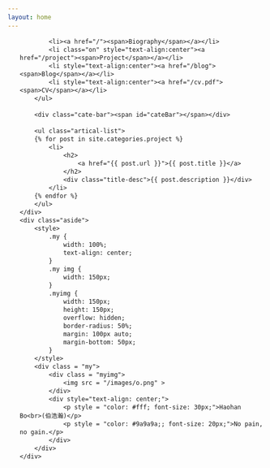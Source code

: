 ```yaml
---
layout: home
---
```


<div class="index-content project">
    <div class="section">
        <ul class="artical-cate">

            <li><a href="/"><span>Biography</span></a></li>
            <li class="on" style="text-align:center"><a href="/project"><span>Project</span></a></li>
            <li style="text-align:center"><a href="/blog"><span>Blog</span></a></li>
            <li style="text-align:center"><a href="/cv.pdf"><span>CV</span></a></li>
        </ul>

        <div class="cate-bar"><span id="cateBar"></span></div>

        <ul class="artical-list">
        {% for post in site.categories.project %}
            <li>
                <h2>
                    <a href="{{ post.url }}">{{ post.title }}</a>
                </h2>
                <div class="title-desc">{{ post.description }}</div>
            </li>
        {% endfor %}
        </ul>
    </div>
    <div class="aside">
    	<style>
    		.my {
    			width: 100%;
    			text-align: center;
    		}
    		.my img {
    			width: 150px;
    		}
    		.myimg {
    			width: 150px;
    			height: 150px;
    			overflow: hidden;
    			border-radius: 50%;
    			margin: 100px auto;
    			margin-bottom: 50px;
    		}
    	</style>
    	<div class = "my">
            <div class = "myimg">
                <img src = "/images/o.png" >
            </div>
            <div style="text-align: center;">
                <p style = "color: #fff; font-size: 30px;">Haohan Bo<br>(伯浩瀚)</p>
                <p style = "color: #9a9a9a;; font-size: 20px;">No pain, no gain.</p>
            </div>
        </div>
    </div>
</div>
